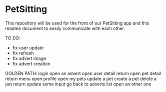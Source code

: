 # PetSitting

This repository will be used for the front of our PetSitting app and this readme document to easily communicate with each other.

TO DO:
- fix user update
- fix refresh
- fix advert image
- fix advert creation

GOLDEN PATH:
login
open an advert
open user detail
return
open pet detail
return
menu
open profile
open my pets
update a pet
create a pet
delete a pet
return
update some input
go back to adverts list
open an other one
